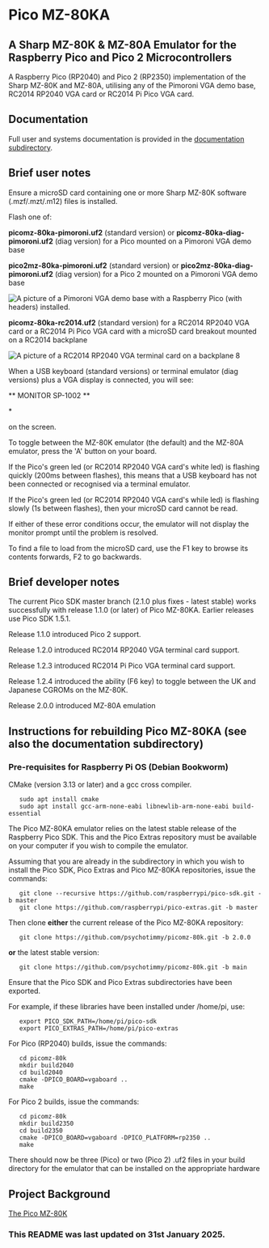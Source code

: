 # Pico MZ-80KA 
## A Sharp MZ-80K & MZ-80A Emulator for the Raspberry Pico and Pico 2 Microcontrollers

A Raspberry Pico (RP2040) and Pico 2 (RP2350) implementation of the Sharp MZ-80K and MZ-80A, utilising any of the Pimoroni VGA demo base, RC2014 RP2040 VGA card or RC2014 Pi Pico VGA card.

## Documentation

Full user and systems documentation is provided in the [documentation subdirectory](https://github.com/psychotimmy/picomz-80k/tree/main/documentation).

## Brief user notes

Ensure a microSD card containing one or more Sharp MZ-80K software (.mzf/.mzt/.m12) files is installed.

Flash one of:

**picomz-80ka-pimoroni.uf2** (standard version) or **picomz-80ka-diag-pimoroni.uf2** (diag version) for a Pico mounted on a Pimoroni VGA demo base

**pico2mz-80ka-pimoroni.uf2** (standard version) or **pico2mz-80ka-diag-pimoroni.uf2** (diag version) for a Pico 2 mounted on a Pimoroni VGA demo base

![A picture of a Pimoroni VGA demo base with a Raspberry Pico (with headers) installed.](https://z80.timholyoake.uk/wp-content/uploads/2024/09/20240905_101721-1024x633.jpg)

**picomz-80ka-rc2014.uf2** (standard version) for a RC2014 RP2040 VGA card or a RC2014 Pi Pico VGA card with a microSD card breakout mounted on a RC2014 backplane

![A picture of a RC2014 RP2040 VGA terminal card on a backplane 8](https://z80.timholyoake.uk/wp-content/uploads/2025/01/20250110_093313-1024x642.jpg)

When a USB keyboard (standard versions) or terminal emulator (diag versions) plus a VGA display is connected, you will see:

** MONITOR SP-1002 **

\*

on the screen.

To toggle between the MZ-80K emulator (the default) and the MZ-80A emulator, press the 'A' button on your board.

If the Pico's green led (or RC2014 RP2040 VGA card's white led) is flashing quickly (200ms between flashes), this means that a USB keyboard has not been connected or recognised via a terminal emulator. 

If the Pico's green led (or RC2014 RP2040 VGA card's while led) is flashing slowly (1s between flashes), then your microSD card cannot be read.

If either of these error conditions occur, the emulator will not display the monitor prompt until the problem is resolved. 

To find a file to load from the microSD card, use the F1 key to browse its contents forwards, F2 to go backwards. 

## Brief developer notes

The current Pico SDK master branch (2.1.0 plus fixes - latest stable) works successfully with release 1.1.0 (or later) of Pico MZ-80KA. Earlier releases use Pico SDK 1.5.1.

Release 1.1.0 introduced Pico 2 support.

Release 1.2.0 introduced RC2014 RP2040 VGA terminal card support.

Release 1.2.3 introduced RC2014 Pi Pico VGA terminal card support.

Release 1.2.4 introduced the ability (F6 key) to toggle between the UK and Japanese CGROMs on the MZ-80K. 

Release 2.0.0 introduced MZ-80A emulation

## Instructions for rebuilding Pico MZ-80KA (see also the documentation subdirectory)

### Pre-requisites for Raspberry Pi OS (Debian Bookworm)

CMake (version 3.13 or later) and a gcc cross compiler.
```
   sudo apt install cmake
   sudo apt install gcc-arm-none-eabi libnewlib-arm-none-eabi build-essential
```   
The Pico MZ-80KA emulator relies on the latest stable release of the Raspberry Pico SDK. This and
the Pico Extras repository must be available on your computer if you wish to compile the emulator.

Assuming that you are already in the subdirectory in which you wish to install the Pico SDK, Pico Extras 
and Pico MZ-80KA repositories, issue the commands:
```
   git clone --recursive https://github.com/raspberrypi/pico-sdk.git -b master
   git clone https://github.com/raspberrypi/pico-extras.git -b master
```   
Then clone **either** the current release of the Pico MZ-80KA repository:
```
   git clone https://github.com/psychotimmy/picomz-80k.git -b 2.0.0
```
**or** the latest stable version:
```
   git clone https://github.com/psychotimmy/picomz-80k.git -b main
```
Ensure that the Pico SDK and Pico Extras subdirectories have been exported. 

For example, if these libraries have been installed under /home/pi, use:
```
   export PICO_SDK_PATH=/home/pi/pico-sdk
   export PICO_EXTRAS_PATH=/home/pi/pico-extras
```   
For Pico (RP2040) builds, issue the commands:
```
   cd picomz-80k
   mkdir build2040
   cd build2040
   cmake -DPICO_BOARD=vgaboard ..
   make
```
For Pico 2 builds, issue the commands:
```
   cd picomz-80k
   mkdir build2350
   cd build2350
   cmake -DPICO_BOARD=vgaboard -DPICO_PLATFORM=rp2350 ..
   make
```
There should now be three (Pico) or two (Pico 2) .uf2 files in your build directory for the emulator that can be installed on the appropriate hardware

## Project Background

[The Pico MZ-80K](https://z80.timholyoake.uk/the-pico-mz-80k/)

### This README was last updated on 31st January 2025.
